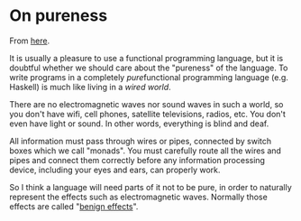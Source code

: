 # On pureness

From [here](https://yinwang1.substack.com/p/purely-functional).

<span>It is usually a pleasure to use a functional programming language, but it is doubtful whether we should care about the "pureness" of the language. To write programs in a completely </span>_pure_<span>functional programming language (e.g. Haskell) is much like living in a</span> _wired world_<span>.</span>

There are no electromagnetic waves nor sound waves in such a world, so you don't have wifi, cell phones, satellite televisions, radios, etc. You don't even have light or sound. In other words, everything is blind and deaf.

All information must pass through wires or pipes, connected by switch boxes which we call "monads". You must carefully route all the wires and pipes and connect them correctly before any information processing device, including your eyes and ears, can properly work.

<span>So I think a language will need parts of it not to be pure, in order to naturally represent the effects such as electromagnetic waves. Normally those effects are called "</span>[benign effects](http://existentialtype.wordpress.com/2011/05/01/of-course-ml-has-monads)<span>".</span>
